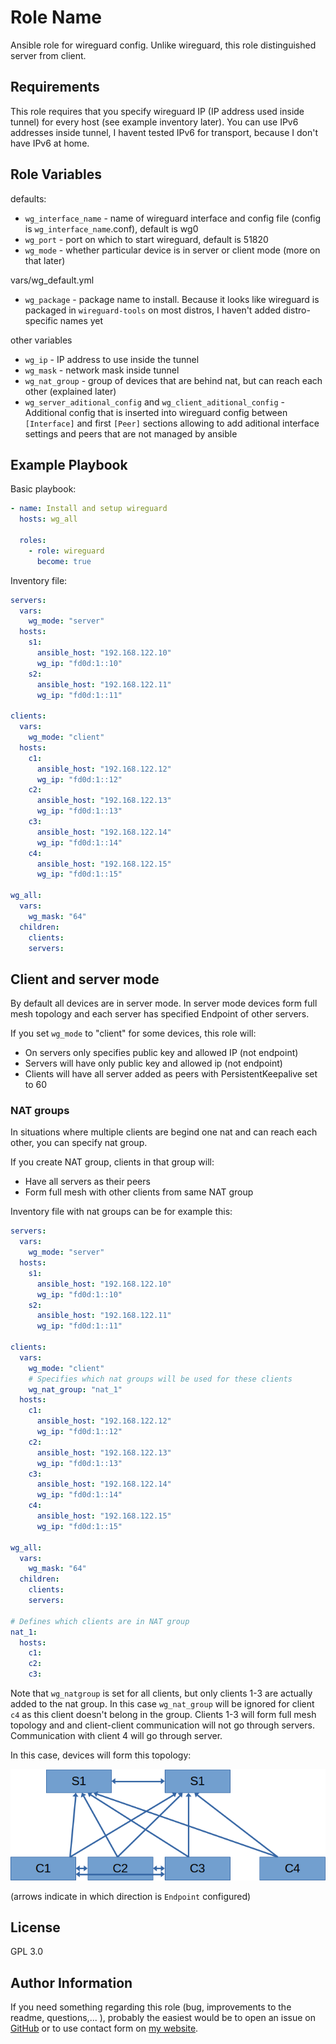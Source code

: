 # Role Name


Ansible role for wireguard config.
Unlike wireguard, this role distinguished server from client.

## Requirements

This role requires that you specify wireguard IP (IP address used inside tunnel) for every host (see example inventory later).
You can use IPv6 addresses inside tunnel, I havent tested IPv6 for transport, because I don't have IPv6 at home.


## Role Variables

defaults:
- `wg_interface_name` - name of wireguard interface and config file (config is `wg_interface_name`.conf), default is wg0
- `wg_port` - port on which to start wireguard, default is 51820
- `wg_mode` - whether particular device is in server or client mode (more on that later)

vars/wg_default.yml
- `wg_package` - package name to install. Because it looks like wireguard is packaged in `wireguard-tools` on most distros, I haven't added distro-specific names yet

other variables
- `wg_ip` - IP address to use inside the tunnel
- `wg_mask` - network mask inside tunnel
- `wg_nat_group` - group of devices that are behind nat, but can reach each other (explained later)
- `wg_server_aditional_config` and `wg_client_aditional_config` - Additional config that is inserted into wireguard config between `[Interface]` and first `[Peer]` sections allowing to add aditional interface settings and peers that are not managed by ansible


## Example Playbook

Basic playbook:

```yaml
- name: Install and setup wireguard
  hosts: wg_all

  roles:
    - role: wireguard
      become: true
```

Inventory file:

``` yaml
servers:
  vars:
    wg_mode: "server"
  hosts:
    s1:
      ansible_host: "192.168.122.10"
      wg_ip: "fd0d:1::10"
    s2:
      ansible_host: "192.168.122.11"
      wg_ip: "fd0d:1::11"

clients:
  vars:
    wg_mode: "client"
  hosts:
    c1:
      ansible_host: "192.168.122.12"
      wg_ip: "fd0d:1::12"
    c2:
      ansible_host: "192.168.122.13"
      wg_ip: "fd0d:1::13"
    c3:
      ansible_host: "192.168.122.14"
      wg_ip: "fd0d:1::14"
    c4:
      ansible_host: "192.168.122.15"
      wg_ip: "fd0d:1::15"

wg_all:
  vars:
    wg_mask: "64"
  children:
    clients:
    servers:
```

## Client and server mode

By default all devices are in server mode.
In server mode devices form full mesh topology and each server has specified Endpoint of other servers.

If you set `wg_mode` to "client" for some devices, this role will:
- On servers only specifies public key and allowed IP (not endpoint)
- Servers will have only public key and allowed ip (not endpoint)
- Clients will have all server added as peers with PersistentKeepalive set to 60

### NAT groups

In situations where multiple clients are begind one nat and can reach each other, you can specify nat group.

If you create NAT group, clients in that group will:
- Have all servers as their peers
- Form full mesh with other clients from same NAT group

Inventory file with nat groups can be for example this:

``` yaml
servers:
  vars:
    wg_mode: "server"
  hosts:
    s1:
      ansible_host: "192.168.122.10"
      wg_ip: "fd0d:1::10"
    s2:
      ansible_host: "192.168.122.11"
      wg_ip: "fd0d:1::11"

clients:
  vars:
    wg_mode: "client"
    # Specifies which nat groups will be used for these clients
    wg_nat_group: "nat_1"
  hosts:
    c1:
      ansible_host: "192.168.122.12"
      wg_ip: "fd0d:1::12"
    c2:
      ansible_host: "192.168.122.13"
      wg_ip: "fd0d:1::13"
    c3:
      ansible_host: "192.168.122.14"
      wg_ip: "fd0d:1::14"
    c4:
      ansible_host: "192.168.122.15"
      wg_ip: "fd0d:1::15"

wg_all:
  vars:
    wg_mask: "64"
  children:
    clients:
    servers:

# Defines which clients are in NAT group
nat_1:
  hosts:
    c1:
    c2:
    c3:
```

Note that `wg_natgroup` is set for all clients, but only clients 1-3 are actually added to the nat group.
In this case `wg_nat_group` will be ignored for client `c4` as this client doesn't belong in the group.
Clients 1-3 will form full mesh topology and and client-client communication will not go through servers.
Communication with client 4 will go through server.

In this case, devices will form this topology:

![Image of example topology - see github page for working image](nat-example.png)

(arrows indicate in which direction is `Endpoint` configured)

## License

GPL 3.0

## Author Information

If you need something regarding this role (bug, improvements to the readme, questions,... ), probably the easiest would be to open an issue on [GitHub](https://github.com/Mearsu/ansible-role-wireguard) or to use contact form on [my website](https://www.matej-vrba.com/en).
